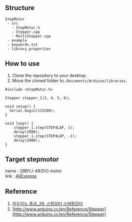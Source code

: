 ## Structure
```
StepMotor 
 - src 
   - StepMotor.h
   - Stepper.cpp
   - MultiStepper.cpp
 - example 
 - keywords.txt
 - library.properties
```

## How to use
1.	Clone the repository to your desktop.
2.	Move the cloned folder to `/Documents/Arduino/libraries`.

```{cpp}
#include <StepMotor.h>

Stepper stepper_1(3, 4, 5, 6);

void setup() {
  Serial.begin(115200);
}

void loop() {
    stepper_1.step(STEP4LAP, 1);
    delay(2000);
    stepper_1.step(STEP4LAP, -1);
    delay(2000);
}
```

## Target stepmotor 
name : 28BYJ-48(5V) motor  
link : [AliExpress](https://ko.aliexpress.com/item/1005006141719157.html?spm=a2g0o.productlist.main.1.64ee439aCk2cQE&algo_pvid=0028234f-f163-40ff-af87-7c5225081d42&aem_p4p_detail=202409110014239502571167064400008634737&algo_exp_id=0028234f-f163-40ff-af87-7c5225081d42-0&pdp_npi=4%40dis%21KRW%212680%212680%21%21%2113.85%2113.85%21%402101584517260388637604119ea2ac%2112000035947534362%21sea%21KR%210%21ABX&curPageLogUid=SUfcCKzo8Wsh&utparam-url=scene%3Asearch%7Cquery_from%3A&search_p4p_id=202409110014239502571167064400008634737_1)

## Reference
1.  [아두이노 중급_29. 스텝모터,스테핑모터](https://m.blog.naver.com/PostView.naver?blogId=darknisia&logNo=221652111026&proxyReferer=https:%2F%2Fwww.google.com%2F&trackingCode=external)
2.  [http://www.arduino.cc/en/Reference/Stepper](http://www.arduino.cc/en/Reference/Stepper)
